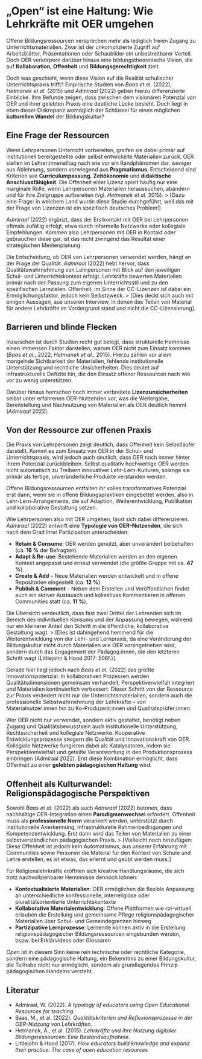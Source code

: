 # „Open“ ist eine Haltung: Wie Lehrkräfte mit OER umgehen


Offene Bildungsressourcen versprechen mehr als lediglich freien Zugang zu Unterrichtsmaterialien. Zwar ist der unkomplizierte Zugriff auf Arbeitsblätter, Präsentationen oder Schaubilder ein unbestreitbarer Vorteil. Doch OER verkörpern darüber hinaus eine bildungstheoretische Vision, die auf **Kollaboration**, **Offenheit** und **Bildungsgerechtigkeit** zielt. 

Doch was geschieht, wenn diese Vision auf die Realität schulischer Unterrichtspraxis trifft? Empirische Studien von *Baas et al.* (2022), *Hetmanek et al.* (2015) und *Admiraal* (2022) geben hierzu differenzierte Einblicke. Ihre Befunde zeigen, dass zwischen dem visionären Potenzial von OER und ihrer gelebten Praxis eine deutliche Lücke besteht. Doch liegt in eben dieser Diskrepanz womöglich der Schlüssel für einen möglichen **kulturellen Wandel** der Bildungskultur?


## Eine Frage der Ressourcen

Wenn Lehrpersonen Unterricht vorbereiten, greifen sie dabei primär auf institutionell bereitgestellte oder selbst entwickelte Materialien zurück. OER stellen im Lehrer:innenalltag nach wie vor ein Randphänomen dar, weniger aus Ablehnung, sondern vorwiegend aus **Pragmatismus**. Entscheidend sind Kriterien wie **Curriculumpassung**, **Zeitökonomie** und **didaktische Anschlussfähigkeit**.
Die Offenheit einer Lizenz spielt häufig nur eine marginale Rolle, wenn Lehrpersonen Materialien heraussuchen, abändern und für ihre Zielgruppe aufbereiten (vgl. *Hetmanek et al.* 2015). > [Dazu eine Frage: in welchem Land wurde diese Studie durchgeführt, weil das mit der Frage von Lizenzen ist ein spezifisch deutsches Problem!]

*Admiraal* (2022) ergänzt, dass der Erstkontakt mit OER bei Lehrpersonen oftmals zufällig erfolgt, etwa durch informelle Netzwerke oder kollegiale Empfehlungen. Kommen also Lehrpersonen mit OER in Kontakt oder gebrauchen diese gar, ist das nicht zwingend das Resultat einer strategischen Medienplanung.

Die Entscheidung, ob OER von Lehrpersonen verwendet werden, hängt an der Frage der Qualität. *Admiraal* (2022) hebt hervor, dass Qualitätswahrnehmung von Lehrpersonen mit Blick auf den jeweiligen Schul- und Unterrichtskontext erfolgt. Lehrkräfte bewerten Materialien primär nach der Passung zum eigenen Unterrichtsstil und zu den spezifischen Lernzielen. Offenheit, im Sinne der CC-Lizenzen ist dabei ein Ermöglichungsfaktor, jedoch kein Selbstzweck. > [Dies deckt sich auch mit einigen Aussagen, aus unseren Interview, in denen das Teilen von Material für andere Lehrkräfte im Vordergrund stand und nicht die CC-Lizensierung]. 


## Barrieren und blinde Flecken

Inzwischen ist durch Studien recht gut belegt, dass strukturelle Hemnisse einen immensen Faktor darstellen, warum OER nicht zum Einsatz kommen (*Baas et al.*, 2022; *Hetmanek et al.*, 2015). Hierzu zählen vor allem mangelnde Sichtbarkeit der Materialien, fehlende institutionelle Unterstützung und rechtliche Unsicherheiten. Dies deutet auf infrastrukturelle Defizite hin, die den Einsatz offener Ressourcen nach wie vor zu wenig unterstützen.

Darüber hinaus herrschen noch immer verbreitete **Lizenzunsicherheiten** selbst unter erfahrenen OER-Nutzenden vor, was die Weitergabe, Bereitstellung und Nachnutzung von Materialien als OER deutlich hemmt (*Admiraal* 2022).


## Von der Ressource zur offenen Praxis

Die Praxis von Lehrpersonen zeigt deutlich, dass Offenheit kein Selbstläufer darstellt. Kommt es zum Einsatz von OER in der Schul- und Unterrichtspraxis, wird jedoch auch deutlich, dass OER noch immer hinter ihrem Potenzial zurückbleiben. Selbst qualitativ hochwertige OER werden nicht automatisch zu Treibern innovativer Lehr-Lern-Kulturen, solange sie primär als fertige, unveränderliche Produkte verstanden werden.  

Offene Bildungsressourcen entfalten ihr volles transformatives Potenzial erst dann, wenn sie in offene Bildungspraktiken eingebettet werden, also in Lehr-Lern-Arrangements, die auf Adaption, Weiterentwicklung, Publikation und kollaborative Gestaltung setzen.  

Wie Lehrpersonen also mit OER umgehen, lässt sich dabei differenzieren. *Admiraal* (2022) entwirft eine **Typologie von OER-Nutzenden**, die sich nach dem Grad ihrer Partizipation unterscheiden:  

- **Retain & Consume**: OER werden genutzt, aber unverändert beibehalten (ca. **16 %** der Befragten).  
- **Adapt & Re-use**: Bestehende Materialien werden an den eigenen Kontext angepasst und erneut verwendet (die größte Gruppe mit ca. **47 %**).  
- **Create & Add** – Neue Materialien werden entwickelt und in offene Repositorien eingestellt (ca. **12 %**).  
- **Publish & Comment** – Neben dem Erstellen und Veröffentlichen findet auch ein aktiver Austausch und kollektives Kommentieren in offenen Communities statt (ca. **11 %**).  

Die Übersicht verdeutlich, dass fast zwei Drittel der Lehrenden sich im Bereich des individuellen Konsums und der Anpassung bewegen, während nur ein kleinerer Anteil den Schritt in die öffentliche, kollaborative Gestaltung wagt. > [Dies ist dahingehend hemmend für die Weiterentwicklung von der Lehr- und Lernpraxis, da eine Veränderung der Bildungskultur nicht durch Materialien wie OER vorangetrieben wird, sondern durch das Engagement der Pädagog:innen, die den letzteren Schritt wagt (Littlejohn & Hood 2017: 506f.)]. 

Gerade hier liegt jedoch nach *Baas et al.* (2022) das größte Innovationspotenzial: In kollaborativen Prozessen werden Qualitätsdimensionen gemeinsam verhandelt, Perspektivenvielfalt integriert und Materialien kontinuierlich verbessert. Dieser Schritt von der Ressource zur Praxis verändert nicht nur die Unterrichtsmaterialien, sondern auch die professionelle Selbstwahrnehmung der Lehrkräfte – von Materialnutzer:innen hin zu Ko-Produzent:innen und Qualitätsprüfer:innen.

Wer OER nicht nur verwendet, sondern aktiv gestaltet, benötigt neben Zugang und Qualitätsbewusstsein auch institutionelle Unterstützung, Rechtssicherheit und kollegiale Netzwerke. Kooperative Entwicklungsprozesse steigern die Qualität und Innovationskraft von OER. Kollegiale Netzwerke fungieren dabei als Katalysatoren, indem sie Perspektivenvielfalt und geteilte Verantwortung in den Produktionsprozess einbringen (Admiraal 2022).
Erst diese Kombination ermöglicht, dass Offenheit zu einer **gelebten pädagogischen Haltung** wird.


## Offenheit als Kulturwandel: Religionspädagogische Perspektiven
Sowohl *Baas et al.* (2022) als auch *Admiraal* (2022) betonen, dass nachhaltige OER-Integration einen **Paradigmenwechsel** erfordert. Offenheit muss als **professionelle Norm** verankert werden, unterstützt durch institutionelle Anerkennung, infrastrukturelle Rahmenbedingungen und  Kompetenzentwicklung. Erst dann wird das Teilen von Materialien zu einer selbstverständlichen pädagogischen Praxis. > [Vielleicht noch hinzufügen: Diese Offenheit ist jedoch kein Automatismus, aus unserer Erfahrung mit Communities sowie Personen die Material für den Kontext von Schule und Lehre erstellen, es ist etwas, das erlernt und geübt werden muss.]

Für Religionslehrkräfte eröffnen sich kreative Handlungsräume, die sich trotz nachvollziehbarer Hemmnisse dennoch lohnen:  

- **Kontextualisierte Materialien**: OER ermöglichen die flexible Anpassung an unterschiedliche konfessionelle, interreligiöse oder pluralitätsorientierte Unterrichtskontexte
- **Kollaborative Materialentwicklung**: Offene Plattformen wie rpi-virtuell erlauben die Erstellung und gemeinsame Pflege religionspädagogischer Materialien über Schul- und Gemeindegrenzen hinweg
- **Partizipative Lernprozesse**: Lernende können aktiv in die Erstellung religionspädagogischer Bildungsressourcen eingebunden werden, bspw. bei Erklärvideos oder Glossaren 
  

*Open* ist in diesem Sinn keine rein technische oder rechtliche Kategorie, sondern eine pädagogische Haltung, ein Bekenntnis zu einer Bildungskultur, die Teilhabe nicht nur ermöglicht, sondern als grundlegendes Prinzip pädagogischen Handelns versteht.



## Literatur

- Admiraal, W. (2022). *A typology of educators using Open Educational Resources for teaching*.  
- Baas, M., et al. (2022). *Qualitätskriterien und Reflexionsprozesse in der OER-Nutzung von Lehrkräften*.  
- Hetmanek, A., et al. (2015). *Lehrkräfte und ihre Nutzung digitaler Bildungsressourcen: Eine Bestandsaufnahme*.
- Littlejohn & Hood (2017). *How educators build knowledge and expand their practice: The case of open education resources* 

